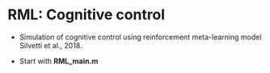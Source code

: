 # RML: Cognitive control

* Simulation of cognitive control using reinforcement meta-learning model Silvetti et al., 2018.
 
* Start with **RML_main.m**
